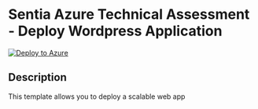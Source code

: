 # Sentia Azure Technical Assessment - Deploy Wordpress Application

[![Deploy to Azure](http://azuredeploy.net/deploybutton.png)](https://azuredeploy.net/)

## Description

This template allows you to deploy a scalable web app
